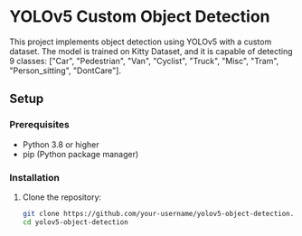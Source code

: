 # YOLOv5 Custom Object Detection

This project implements object detection using YOLOv5 with a custom dataset. The model is trained on Kitty Dataset, and it is capable of detecting 9 classes: ["Car", "Pedestrian", "Van", "Cyclist", "Truck", "Misc", "Tram", "Person_sitting", "DontCare"].

## Setup

### Prerequisites

- Python 3.8 or higher
- pip (Python package manager)

### Installation

1. Clone the repository:

   ```bash
   git clone https://github.com/your-username/yolov5-object-detection.git
   cd yolov5-object-detection
